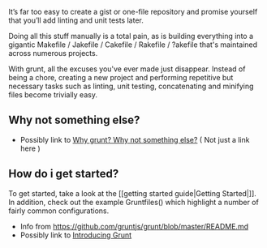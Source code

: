 It’s far too easy to create a gist or one-file repository and promise yourself that you’ll add linting and unit tests later. 

Doing all this stuff manually is a total pain, as is building everything into a gigantic Makefile / Jakefile / Cakefile / Rakefile / ?akefile that's maintained across numerous projects. 

With grunt, all the excuses you've ever made just disappear. Instead of being a chore, creating a new project and performing repetitive but necessary tasks such as linting, unit testing, concatenating and minifying files become trivially easy.

## Why not something else?
* Possibly link to [Why grunt? Why not something else?](http://benalman.com/news/2012/08/why-grunt/)
( Not just a link here )

## How do i get started?
To get started, take a look at the [[getting started guide|Getting Started|]]. In addition, check out the example Gruntfiles() which highlight a number of fairly common configurations.

* Info from <https://github.com/gruntjs/grunt/blob/master/README.md>
* Possibly link to [Introducing Grunt](http://weblog.bocoup.com/introducing-grunt/)